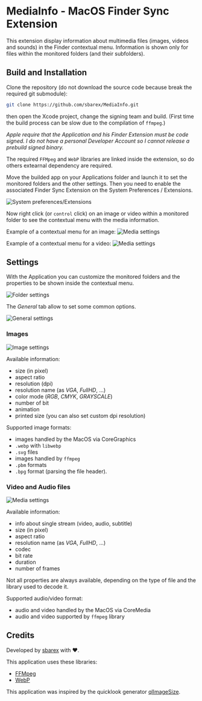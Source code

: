 #  MediaInfo - MacOS Finder Sync Extension

This extension display information about multimedia files (images, videos and sounds) in the Finder contextual menu.
Information is shown only for files within the monitored folders (and their subfolders).


## Build and Installation

Clone the repository (do not download the source code because break the required git submodule):

```sh
git clone https://github.com/sbarex/MediaInfo.git 
```

then open the Xcode project, change the signing team and build. (First time the build process can be slow due to the compilation of `ffmpeg`.) 

_Apple require that the Application and his Finder Extension must be code signed. I do not have a personal Developer Account so I cannot release a prebuild signed binary._

The required `FFMpeg` and `WebP` libraries are linked inside the extension, so do others extearnal dependency are required.

Move the builded app on your Applications folder and launch it to set the monitored folders and the other settings. Then you need to enable the associated Finder Sync Extension on the System Preferences / Extensions.

![System preferences/Extensions](extensions.png)

Now right click (or `control` click) on an image or video within a monitored folder to see the contextual menu with the media information.

Example of a contextual menu for an image:
![Media settings](menu_image.png)

Example of a contextual menu for a video:
![Media settings](menu_video.png)


## Settings

With the Application you can customize the monitored folders and the properties to be shown inside the contextual menu.

![Folder settings](settings_folder.png)

The _General_ tab allow to set some common options.

![General settings](settings_general.png)


### Images

![Image settings](settings_image.png)

Available information:
- size (in pixel)
- aspect ratio
- resolution (dpi)
- resolution name (as _VGA_, _FullHD_, …)
- color mode (_RGB_, _CMYK_, _GRAYSCALE_)
- number of bit
- animation
- printed size (you can also set custom dpi resolution)


Supported image formats:
- images handled by the MacOS via CoreGraphics
- `.webp` with `libwebp`
- `.svg` files
- images handled by `ffmpeg`
- `.pbm` formats
- `.bpg` format (parsing the file header).


### Video and Audio files

![Media settings](settings_media.png)

Available information:
- info about single stream (video, audio, subtitle)
- size (in pixel)
- aspect ratio
- resolution name (as _VGA_, _FullHD_, …)
- codec
- bit rate
- duration
- number of frames

Not all properties are always available, depending on the type of file and the library used to decode it.

Supported audio/video format:
- audio and video handled by the MacOS via CoreMedia
- audio and video supported by `ffmpeg` library


## Credits

Developed by [sbarex](https://github.com/sbarex) with :heart:.

This application uses these libraries: 
- [FFMpeg](https://www.ffmpeg.org/)
- [WebP](https://developers.google.com/speed/webp/)

This application was inspired by the quicklook generator [qlImageSize](https://github.com/Nyx0uf/qlImageSize).
